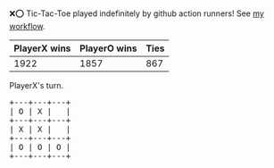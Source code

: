 :x::o: Tic-Tac-Toe played indefinitely by github action runners! See [my workflow](.github/workflows/play.yaml).

|PlayerX wins|PlayerO wins|Ties|
|-|-|-|
|1922|1857|867|

PlayerX's turn.

<pre>
+---+---+---+
| O | X |   |
+---+---+---+
| X | X |   |
+---+---+---+
| O | O | O |
+---+---+---+
</pre>